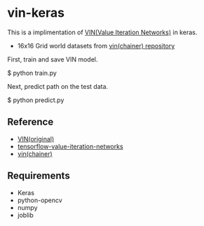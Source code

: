# vin-keras

This is a implimentation of [VIN(Value Iteration Networks)](https://arxiv.org/abs/1602.02867) in keras.

* 16x16 Grid world datasets from [vin(chainer) repository](https://github.com/peisuke/vin)

First, train and save VIN model.

$ python train.py

Next, predict path on the test data.

$ python predict.py

## Reference
* [VIN(original)](https://github.com/avivt/VIN)
* [tensorflow-value-iteration-networks](https://github.com/TheAbhiKumar/tensorflow-value-iteration-networks)
* [vin(chainer)](https://github.com/peisuke/vin)

## Requirements
* Keras
* python-opencv
* numpy
* joblib